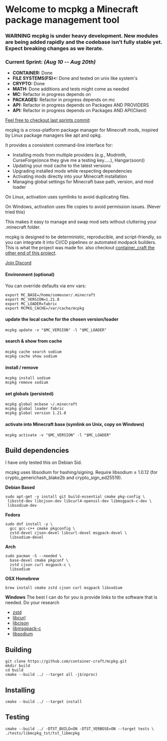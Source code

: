 # Welcome to mcpkg a Minecraft package management tool

### WARNING mcpkg is under heavy development. New modules are being added rapidly and the codebase isn’t fully stable yet. Expect breaking changes as we iterate. 
 
### Current Sprint: *(Aug 10 -- Aug 20th)*
* **CONTAINER:** Done
* **FILE SYSTEMS(FS)<:** Done and tested on unix like system's
* **CRYPTO:** Done
* **MATH:** Done additions and tests might come as needed  
* **MC:** Refactor in progress depends on 
* **PACKAGES:** Refactor in progress depends on mc
* **API:** Refactor in progress depends on Packages AND PROVIDERS
* **API:** Refactor in progress depends on Packages AND API(Client) 
 
[Feel free to checkout last sprints commit](https://github.com/container-craft/mcpkg/commit/459e419dc0d5d9b0f8234a7738f6db09b6632a67)


mcpkg is a cross-platform package manager for Minecraft mods, inspired by Linux package managers like apt and opkg.

It provides a consistent command-line interface for:

* Installing mods from multiple providers (e.g., Modrinth, CurseForge(once they give me a testing key.....), Hangar(soon))
* Updating your mod cache to the latest versions
* Upgrading installed mods while respecting dependencies
* Activating mods directly into your Minecraft installation
* Managing global settings for Minecraft base path, version, and mod loader

On Linux, activation uses symlinks to avoid duplicating files.

On Windows, activation uses file copies to avoid permission issues. (Never tried this)

This makes it easy to manage and swap mod sets without cluttering your .minecraft folder.

mcpkg is designed to be deterministic, reproducible, and script-friendly, so you can integrate it into CI/CD pipelines or automated modpack builders. This is what the project was made for. also checkout [container_craft the other end of this project](https://github.com/container-craft/container_craft).

[Join Discord](https://discord.gg/bWWfbW3dBa)

####  Environment (optional)

You can override defaults via env vars:

```shell
export MC_BASE=/home/someuser/.minecraft
export MC_VERSION=1.21.8
export MC_LOADER=fabric
export MCPKG_CACHE=/var/cache/mcpkg
```

#### update the local cache for the chosen version/loader
```shell
mcpkg update -v "$MC_VERSION" -l "$MC_LOADER"
```

#### search & show from cache
```shell
mcpkg cache search sodium
mcpkg cache show sodium
```

#### install / remove
```shell
mcpkg install sodium
mcpkg remove sodium
```

#### set globals (persisted)
```shell
mcpkg global mcbase ~/.minecraft
mcpkg global loader fabric
mcpkg global version 1.21.8
```

#### activate into Minecraft base (symlink on Unix, copy on Windows)

```shell
mcpkg activate -v "$MC_VERSION" -l "$MC_LOADER"
```


## Build dependencies

I have only tested this on Debian Sid.

mcpkg uses libsodium for hashing/signing. Require libsodium ≥ 1.0.12 (for crypto_generichash_blake2b and crypto_sign_ed25519).

**Debian Based**
 ```shell
sudo apt-get -y install git build-essential cmake pkg-config \
  libzstd-dev libcjson-dev libcurl4-openssl-dev libmsgpack-c-dev \
  libsodium-dev
```

**Fedora**

```
sudo dnf install -y \
  gcc gcc-c++ cmake pkgconfig \
  zstd-devel cjson-devel libcurl-devel msgpack-devel \
  libsodium-devel
```
 

**Arch**
```shell
sudo pacman -S --needed \
  base-devel cmake pkgconf \
  zstd cjson curl msgpack-c \
  libsodium
```

**OSX Homebrew**
```shell
brew install cmake zstd cjson curl msgpack libsodium
```

**Windows**
The best I can do for you is provide links to the software that is needed. Do your research
* [zstd](https://facebook.github.io/zstd/)
* [libcurl](https://curl.se/windows/)
* [libcjson](https://github.com/DaveGamble/cJSON/blob/master/README.md)
* [libmsgpack-c](https://msgpack.org/)
* [libsodium](https://doc.libsodium.org/installation#pre-built-libraries)


## Building
```shell
git clone https://github.com/container-craft/mcpkg.git
mkdir build
cd build 
cmake --build ../ --target all -j$(nproc)
```


## Installing
``` 
cmake --build ../ --target install
```


## Testing 
``` 
cmake --build ../ -DTST_BUILD=ON -DTST_VERBOSE=ON --target tests \
./tests/libmcpkg_tst/tst_libmcpkg
```
